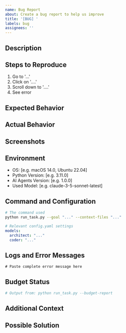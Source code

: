 ```yaml
---
name: Bug Report
about: Create a bug report to help us improve
title: '[BUG] '
labels: bug
assignees: ''
---
```


## Description
<!-- A clear and concise description of what the bug is -->

## Steps to Reproduce
1. Go to '...'
2. Click on '....'
3. Scroll down to '....'
4. See error

## Expected Behavior
<!-- A clear and concise description of what you expected to happen -->

## Actual Behavior
<!-- What happened instead? -->

## Screenshots
<!-- If applicable, add screenshots to help explain your problem -->

## Environment
- OS: [e.g. macOS 14.0, Ubuntu 22.04]
- Python Version: [e.g. 3.11.0]
- AI Agents Version: [e.g. 1.0.0]
- Used Model: [e.g. claude-3-5-sonnet-latest]

## Command and Configuration
```bash
# The command used
python run_task.py --goal "..." --context-files "..."
```

```yaml
# Relevant config.yaml settings
models:
  architect: "..."
  coder: "..."
```

## Logs and Error Messages
```
# Paste complete error message here
```

## Budget Status
```bash
# Output from: python run_task.py --budget-report
```

## Additional Context
<!-- Add any other context about the problem here -->

## Possible Solution
<!-- If you have an idea for a solution, describe it here -->

